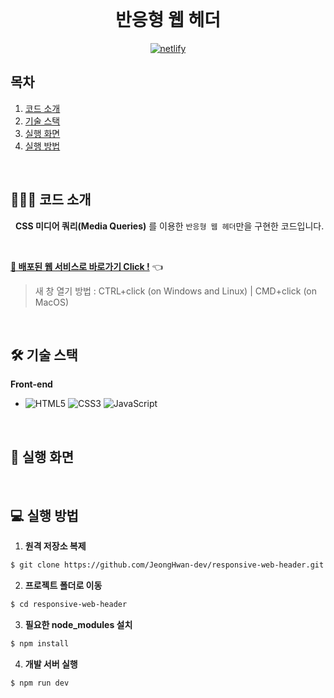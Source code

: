 <div align="center">
  <br />
  <h1>반응형 웹 헤더</h1>
  <a href="https://app.netlify.com/sites/happy-einstein-fc8546/deploys">
    <img src="https://api.netlify.com/api/v1/badges/825a6412-e24c-471f-84d9-ca43293f4b6c/deploy-status" alt="netlify" />
  </a>
  <br />
</div>

## 목차

1. [코드 소개](#1)
2. [기술 스택](#2)
3. [실행 화면](#3)
4. [실행 방법](#4)

<br />

<div id="1"></div>

## 💁🏻‍♂ 코드 소개

&nbsp;&nbsp;**CSS 미디어 쿼리(Media Queries)** 를 이용한 `반응형 웹 헤더`만을 구현한 코드입니다.

<br />

[**🔗 배포된 웹 서비스로 바로가기 Click !**](https://hopeful-elion-05bcf5.netlify.app/) 👈

> 새 창 열기 방법 : CTRL+click (on Windows and Linux) | CMD+click (on MacOS)

<br />

<div id="2"></div>

## 🛠 기술 스택

**Front-end**

- ![HTML5](https://img.shields.io/badge/-HTML5-E34F26?&logo=html5&logoColor=white) ![CSS3](https://img.shields.io/badge/-CSS3-1572B6?&logo=css3&logoColor=white) ![JavaScript](https://img.shields.io/badge/-JavaScript-F7DF1E?&logo=javascript&logoColor=white)

<br />

<div id="3"></div>

## 📄 실행 화면

<br />

<div id="4"></div>

## 💻 실행 방법

1. **원격 저장소 복제**

```bash
$ git clone https://github.com/JeongHwan-dev/responsive-web-header.git
```

2. **프로젝트 폴더로 이동**

```bash
$ cd responsive-web-header
```

3. **필요한 node_modules 설치**

```bash
$ npm install
```

4. **개발 서버 실행**

```bash
$ npm run dev
```
